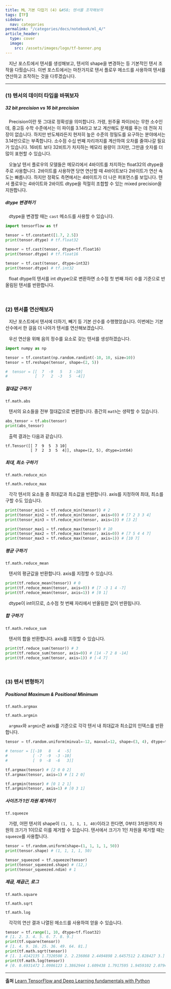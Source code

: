 ```yaml
---
title: ML 기본 다잡기 (4) &#58; 텐서를 조작해보자
tags: [TF]
sidebar:
  nav: categories
permalink: "/categories/docs/notebook/ml_4/"
article_header:
  type: cover
  image:
    src: /assets/images/logo/tf-banner.png
---
```


<div class="article__content" markdown="1">

&ensp; 지난 포스트에서 텐서를 생성해보고, 텐서의 shape을 변경하는 등 기본적인 텐서 조작을 다뤘습니다. 이번 포스트에서는 마찬가지로 텐서 플로우 메소드를 사용하여 텐서를 연산하고 조작하는 것을 다루겠습니다.

---

### (1) 텐서의 데이터 타입을 바꿔보자

##### 32 bit precision vs 16 bit precision

&ensp; Precision이란 뜻 그대로 정확성을 의미합니다. 가령, 원주율 파이(π)는 무한 소수인데, 중고등 수학 수준에서는 이 파이를 3.14라고 보고 계산해도 문제를 푸는 데 전혀 지장이 없습니다. 하지만 반도체라든지 현저히 높은 수준의 정밀도를 요구하는 분야에서는 3.14만으로는 부족합니다. 소수점 수십 번째 자리까지를 계산하여 오차를 줄여나갈 필요가 있습니다. 16비트 보다 32비트가 차지하는 메모리 용량이 크지만, 그만큼 숫자를 더 많이 표현할 수 있습니다.

&ensp; 오늘날 텐서 플로우의 모델들은 메모리에서 4바이트를 차지하는 float32의 dtype을 주로 사용합니다. 2바이트를 사용하면 당연 연산할 때 4바이트보다 2바이트가 연산 속도는 빠릅니다. 하지만 정확도 측면에서는 4바이트가 더 나은 퍼포먼스를 보입니다. 텐서 플로우는 4바이트와 2바이트 dtype을 적절히 조합할 수 있는 mixed precision을 지원합니다.

##### dtype 변경하기

&ensp; dtype을 변경할 때는 `cast` 메소드를 사용할 수 있습니다.

```python
import tensorflow as tf

tensor = tf.constant([1.7, 2.5])
print(tensor.dtype) # tf.float32

tensor = tf.cast(tensor, dtype=tf.float16)
print(tensor.dtype) # tf.float16

tensor = tf.cast(tensor, dtype=int32)
print(tensor.dtype) # tf.int32
```

&ensp; float dtype의 텐서를 int dtype으로 변환하면 소수점 첫 번째 자리 수를 기준으로 반올림된 텐서를 반환합니다.

<br/>

### (2) 텐서를 연산해보자

&ensp; 지난 포스트에서 텐서에 더하기, 빼기 등 기본 산수를 수행했었습니다. 이번에는 기본 산수에서 한 걸음 더 나아가 텐서를 연산해보겠습니다.

&ensp; 우선 연산을 위해 음의 정수를 요소로 갖는 텐서를 생성하겠습니다.

```python
import numpy as np

tensor = tf.constant(np.random.randint(-10, 10, size=10))
tensor = tf.reshape(tensor, shape=(2, 5))

#  tensor = [[  7  -9   5   3 -10]
#            [  7   2  -3   5  -4]]

```

##### 절대값 구하기

`tf.math.abs`

&ensp; 텐서의 요소들을 전부 절대값으로 변환합니다. 중간의 `math`는 생략할 수 있습니다.

```python
abs_tensor = tf.abs(tensor)
print(abs_tensor)
```

&ensp; 출력 결과는 다음과 같습니다.

```
tf.Tensor([[ 7  9  5  3 10]
           [ 7  2  3  5  4]], shape=(2, 5), dtype=int64)
```

##### 최대, 최소 구하기

`tf.math.reduce_min`

`tf.math.reduce_max`

&ensp; 각각 텐서의 요소들 중 최대값과 최소값을 반환합니다. axis를 지정하여 최대, 최소를 구할 수도 있습니다.

```python
print(tensor_min1 = tf.reduce_min(tensor)) # 2
print(tensor_min2 = tf.reduce_min(tensor, axis=0)) # [7 2 3 3 4]
print(tensor_min3 = tf.reduce_min(tensor, axis=1)) # [3 2]

print(tensor_max1 = tf.reduce_max(tensor)) # 10
print(tensor_max2 = tf.reduce_max(tensor, axis=0)) # [7 5 4 4 7]
print(tensor_max3 = tf.reduce_max(tensor, axis=1)) # [10 7]
```

##### 평균 구하기

`tf.math.reduce_mean`

&ensp; 텐서의 평균값을 반환합니다. axis를 지정할 수 있습니다.

```python
print(tf.reduce_mean(tensor)) # 0
print(tf.reduce_mean(tensor, axis=0)) # [7 -3 1 4 -7]
print(tf.reduce_mean(tensor, axis=1)) # [0 1]
```

&ensp; dtype이 int이므로, 소수점 첫 번째 자리에서 반올림한 값이 반환됩니다.

##### 합 구하기

`tf.math.reduce_sum`

&ensp; 텐서의 합을 반환합니다. axis를 지정할 수 있습니다.

```python
print(tf.reduce_sum(tensor)) # 3
print(tf.reduce_sum(tensor, axis=0)) # [14 -7 2 8 -14]
print(tf.reduce_sum(tensor, axis=1)) # [-4 7]
```

<br/>

### (3) 텐서 변형하기

##### Positional Maximum & Positional Minimum

`tf.math.argmax`

`tf.math.argmin`

&ensp; `argmax`와 `argmin`은 axis를 기준으로 각각 텐서 내 최대값과 최소값의 인덱스를 반환합니다.

```python
tensor = tf.random.uniform(minval=-12, maxval=12, shape=(3, 4), dtype=tf.int64)

# tensor = [[-10   8   4  -5]
#           [ -7  -9  -3 -10]
#           [  9  -8  -6   3]]

tf.argmax(tensor) # [2 0 0 2]
tf.argmax(tensor, axis=1) # [1 2 0]

tf.argmin(tensor) # [0 1 2 1]
tf.argmin(tensor, axis=1) # [0 3 1]
```

##### 사이즈가 1인 차원 제거하기

`tf.squeeze`

&ensp; 가령, 어떤 텐서의 shape이 `(1, 1, 1, 1, 40)`이라고 한다면, 0부터 3차원까지 차원의 크기가 1이므로 이를 제거할 수 있습니다. 텐서에서 크기가 1인 차원을 제거할 때는 `squeeze`를 사용합니다.

```python
tensor = tf.random.uniform(shape=(1, 1, 1, 1, 50))
print(tensor.shape) # (1, 1, 1, 1, 50)

tensor_squeezed = tf.squeeze(tensor)
print(tensor_squeezed.shape) # (12,)
print(tensor_squeezed.ndim) # 1
```

##### 제곱, 제곱근, 로그

`tf.math.square`

`tf.math.sqrt`

`tf.math.log`

&ensp; 각각의 연산 결과 나열된 메소드를 사용하여 얻을 수 있습니다.

```python
tensor = tf.range(1, 10, dtype=tf.float32)
# [1. 2. 3. 4. 5. 6. 7. 8. 9.]
print(tf.square(tensor))
# [1. 4. 9. 16. 25. 36. 49. 64. 81.]
print(tf.math.sqrt(tensor))
# [1. 1.4142135 1.7320508 2. 2.236068 2.4494898 2.6457512 2.828427 3.]
print(tf.math.log(tensor))
# [0. 0.6931472 1.0986123 1.3862944 1.609438 1.7917595 1.9459102 2.0794415 2.1972246]
```

---

**출처**
[Learn TensorFlow and Deep Learning fundamentals with Python](https://www.youtube.com/watch?v=tpCFfeUEGs8&list=LL&index=26)

</div>
